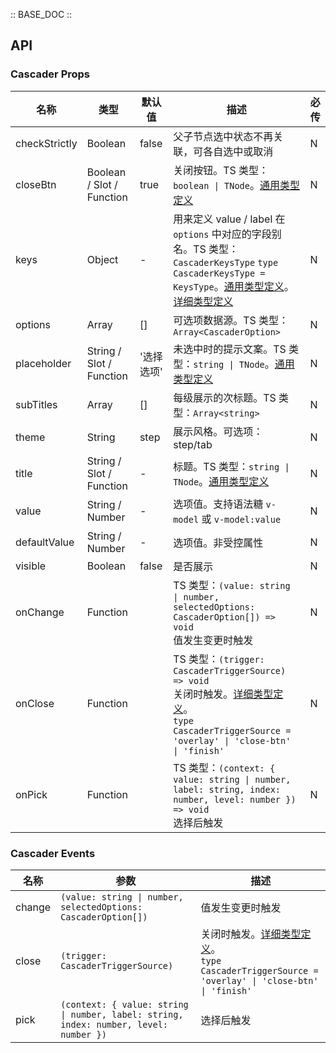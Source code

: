 :: BASE_DOC ::

## API

### Cascader Props

名称 | 类型 | 默认值 | 描述 | 必传
-- | -- | -- | -- | --
checkStrictly | Boolean | false | 父子节点选中状态不再关联，可各自选中或取消 | N
closeBtn | Boolean / Slot / Function | true | 关闭按钮。TS 类型：`boolean \| TNode`。[通用类型定义](https://github.com/Tencent/tdesign-mobile-vue/blob/develop/src/common.ts) | N
keys | Object | - | 用来定义 value / label 在 `options` 中对应的字段别名。TS 类型：`CascaderKeysType` `type CascaderKeysType = KeysType`。[通用类型定义](https://github.com/Tencent/tdesign-mobile-vue/blob/develop/src/common.ts)。[详细类型定义](https://github.com/Tencent/tdesign-mobile-vue/tree/develop/src/cascader/type.ts) | N
options | Array | [] | 可选项数据源。TS 类型：`Array<CascaderOption>` | N
placeholder | String / Slot / Function | '选择选项' | 未选中时的提示文案。TS 类型：`string \| TNode`。[通用类型定义](https://github.com/Tencent/tdesign-mobile-vue/blob/develop/src/common.ts) | N
subTitles | Array | [] | 每级展示的次标题。TS 类型：`Array<string>` | N
theme | String | step | 展示风格。可选项：step/tab | N
title | String / Slot / Function | - | 标题。TS 类型：`string \| TNode`。[通用类型定义](https://github.com/Tencent/tdesign-mobile-vue/blob/develop/src/common.ts) | N
value | String / Number | - | 选项值。支持语法糖 `v-model` 或 `v-model:value` | N
defaultValue | String / Number | - | 选项值。非受控属性 | N
visible | Boolean | false | 是否展示 | N
onChange | Function |  | TS 类型：`(value: string \| number, selectedOptions: CascaderOption[]) => void`<br/>值发生变更时触发 | N
onClose | Function |  | TS 类型：`(trigger: CascaderTriggerSource) => void`<br/>关闭时触发。[详细类型定义](https://github.com/Tencent/tdesign-mobile-vue/tree/develop/src/cascader/type.ts)。<br/>`type CascaderTriggerSource = 'overlay' \| 'close-btn' \| 'finish'`<br/> | N
onPick | Function |  | TS 类型：`(context: { value: string \| number, label: string, index: number, level: number }) => void`<br/>选择后触发 | N

### Cascader Events

名称 | 参数 | 描述
-- | -- | --
change | `(value: string \| number, selectedOptions: CascaderOption[])` | 值发生变更时触发
close | `(trigger: CascaderTriggerSource)` | 关闭时触发。[详细类型定义](https://github.com/Tencent/tdesign-mobile-vue/tree/develop/src/cascader/type.ts)。<br/>`type CascaderTriggerSource = 'overlay' \| 'close-btn' \| 'finish'`<br/>
pick | `(context: { value: string \| number, label: string, index: number, level: number })` | 选择后触发
